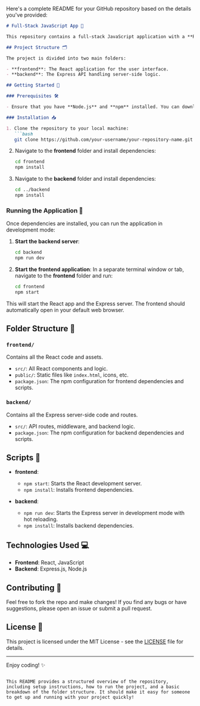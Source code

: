 Here's a complete README for your GitHub repository based on the details you've provided:

```markdown
# Full-Stack JavaScript App 🚀

This repository contains a full-stack JavaScript application with a **React** frontend and an **Express** backend.

## Project Structure 🗂️

The project is divided into two main folders:

- **frontend**: The React application for the user interface.
- **backend**: The Express API handling server-side logic.

## Getting Started 🌱

### Prerequisites 🛠️

- Ensure that you have **Node.js** and **npm** installed. You can download and install them from [here](https://nodejs.org/).

### Installation 📥

1. Clone the repository to your local machine:
   ```bash
   git clone https://github.com/your-username/your-repository-name.git
   ```

2. Navigate to the **frontend** folder and install dependencies:
   ```bash
   cd frontend
   npm install
   ```

3. Navigate to the **backend** folder and install dependencies:
   ```bash
   cd ../backend
   npm install
   ```

### Running the Application 🚀

Once dependencies are installed, you can run the application in development mode:

1. **Start the backend server**:
   ```bash
   cd backend
   npm run dev
   ```

2. **Start the frontend application**:
   In a separate terminal window or tab, navigate to the **frontend** folder and run:
   ```bash
   cd frontend
   npm start
   ```

This will start the React app and the Express server. The frontend should automatically open in your default web browser.

## Folder Structure 📂

### `frontend/`
Contains all the React code and assets.

- `src/`: All React components and logic.
- `public/`: Static files like `index.html`, icons, etc.
- `package.json`: The npm configuration for frontend dependencies and scripts.

### `backend/`
Contains all the Express server-side code and routes.

- `src/`: API routes, middleware, and backend logic.
- `package.json`: The npm configuration for backend dependencies and scripts.

## Scripts 📝

- **frontend**:
  - `npm start`: Starts the React development server.
  - `npm install`: Installs frontend dependencies.

- **backend**:
  - `npm run dev`: Starts the Express server in development mode with hot reloading.
  - `npm install`: Installs backend dependencies.

## Technologies Used 💻

- **Frontend**: React, JavaScript
- **Backend**: Express.js, Node.js

## Contributing 🤝

Feel free to fork the repo and make changes! If you find any bugs or have suggestions, please open an issue or submit a pull request.

## License 📄

This project is licensed under the MIT License - see the [LICENSE](LICENSE) file for details.

---

Enjoy coding! ✨
```

This README provides a structured overview of the repository, including setup instructions, how to run the project, and a basic breakdown of the folder structure. It should make it easy for someone to get up and running with your project quickly!
